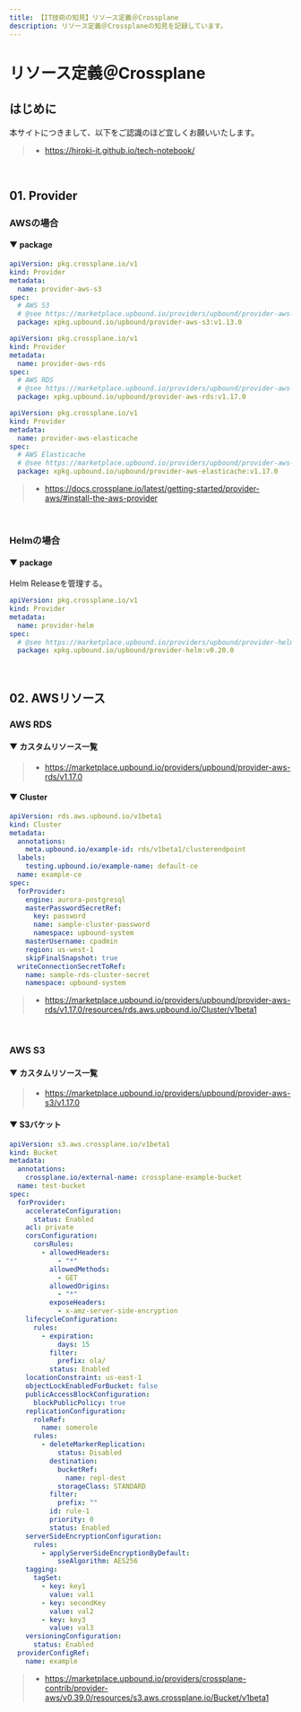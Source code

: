 ```yaml
---
title: 【IT技術の知見】リソース定義＠Crossplane
description: リソース定義＠Crossplaneの知見を記録しています。
---
```


# リソース定義＠Crossplane

## はじめに

本サイトにつきまして、以下をご認識のほど宜しくお願いいたします。

> - https://hiroki-it.github.io/tech-notebook/

<br>

## 01. Provider

### AWSの場合

#### ▼ package

```yaml
apiVersion: pkg.crossplane.io/v1
kind: Provider
metadata:
  name: provider-aws-s3
spec:
  # AWS S3
  # @see https://marketplace.upbound.io/providers/upbound/provider-aws-s3/v1.13.0
  package: xpkg.upbound.io/upbound/provider-aws-s3:v1.13.0
```

```yaml
apiVersion: pkg.crossplane.io/v1
kind: Provider
metadata:
  name: provider-aws-rds
spec:
  # AWS RDS
  # @see https://marketplace.upbound.io/providers/upbound/provider-aws-rds/v1.17.0
  package: xpkg.upbound.io/upbound/provider-aws-rds:v1.17.0
```

```yaml
apiVersion: pkg.crossplane.io/v1
kind: Provider
metadata:
  name: provider-aws-elasticache
spec:
  # AWS Elasticache
  # @see https://marketplace.upbound.io/providers/upbound/provider-aws-elasticache/v1.17.0
  package: xpkg.upbound.io/upbound/provider-aws-elasticache:v1.17.0
```

> - https://docs.crossplane.io/latest/getting-started/provider-aws/#install-the-aws-provider

<br>

### Helmの場合

#### ▼ package

Helm Releaseを管理する。

```yaml
apiVersion: pkg.crossplane.io/v1
kind: Provider
metadata:
  name: provider-helm
spec:
  # @see https://marketplace.upbound.io/providers/upbound/provider-helm/v0.20.0
  package: xpkg.upbound.io/upbound/provider-helm:v0.20.0
```

<br>

## 02. AWSリソース

### AWS RDS

#### ▼ カスタムリソース一覧

> - https://marketplace.upbound.io/providers/upbound/provider-aws-rds/v1.17.0

#### ▼ Cluster

```yaml
apiVersion: rds.aws.upbound.io/v1beta1
kind: Cluster
metadata:
  annotations:
    meta.upbound.io/example-id: rds/v1beta1/clusterendpoint
  labels:
    testing.upbound.io/example-name: default-ce
  name: example-ce
spec:
  forProvider:
    engine: aurora-postgresql
    masterPasswordSecretRef:
      key: password
      name: sample-cluster-password
      namespace: upbound-system
    masterUsername: cpadmin
    region: us-west-1
    skipFinalSnapshot: true
  writeConnectionSecretToRef:
    name: sample-rds-cluster-secret
    namespace: upbound-system
```

> - https://marketplace.upbound.io/providers/upbound/provider-aws-rds/v1.17.0/resources/rds.aws.upbound.io/Cluster/v1beta1

<br>

### AWS S3

#### ▼ カスタムリソース一覧

> - https://marketplace.upbound.io/providers/upbound/provider-aws-s3/v1.17.0

#### ▼ S3バケット

```yaml
apiVersion: s3.aws.crossplane.io/v1beta1
kind: Bucket
metadata:
  annotations:
    crossplane.io/external-name: crossplane-example-bucket
  name: test-bucket
spec:
  forProvider:
    accelerateConfiguration:
      status: Enabled
    acl: private
    corsConfiguration:
      corsRules:
        - allowedHeaders:
            - "*"
          allowedMethods:
            - GET
          allowedOrigins:
            - "*"
          exposeHeaders:
            - x-amz-server-side-encryption
    lifecycleConfiguration:
      rules:
        - expiration:
            days: 15
          filter:
            prefix: ola/
          status: Enabled
    locationConstraint: us-east-1
    objectLockEnabledForBucket: false
    publicAccessBlockConfiguration:
      blockPublicPolicy: true
    replicationConfiguration:
      roleRef:
        name: somerole
      rules:
        - deleteMarkerReplication:
            status: Disabled
          destination:
            bucketRef:
              name: repl-dest
            storageClass: STANDARD
          filter:
            prefix: ""
          id: rule-1
          priority: 0
          status: Enabled
    serverSideEncryptionConfiguration:
      rules:
        - applyServerSideEncryptionByDefault:
            sseAlgorithm: AES256
    tagging:
      tagSet:
        - key: key1
          value: val1
        - key: secondKey
          value: val2
        - key: key3
          value: val3
    versioningConfiguration:
      status: Enabled
  providerConfigRef:
    name: example
```

> - https://marketplace.upbound.io/providers/crossplane-contrib/provider-aws/v0.39.0/resources/s3.aws.crossplane.io/Bucket/v1beta1

<br>
